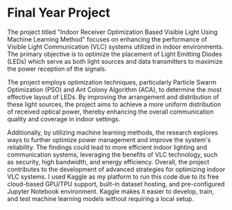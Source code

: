 # Final Year Project
The project titled "Indoor Receiver Optimization Based Visible Light Using Machine Learning Method" focuses on enhancing the performance of Visible Light Communication (VLC) systems utilized in indoor environments. The primary objective is to optimize the placement of Light Emitting Diodes (LEDs) which serve as both light sources and data transmitters to maximize the power reception of the signals.

The project employs optimization techniques, particularly Particle Swarm Optimization (PSO) and Ant Colony Algorithm (ACA), to determine the most effective layout of LEDs. By improving the arrangement and distribution of these light sources, the project aims to achieve a more uniform distribution of received optical power, thereby enhancing the overall communication quality and coverage in indoor settings.

Additionally, by utilizing machine learning methods, the research explores ways to further optimize power management and improve the system's reliability. The findings could lead to more efficient indoor lighting and communication systems, leveraging the benefits of VLC technology, such as security, high bandwidth, and energy efficiency. Overall, the project contributes to the development of advanced strategies for optimizing indoor VLC systems. I used Kaggle as my platform to run this code due to its free cloud-based GPU/TPU support, built-in dataset hosting, and pre-configured Jupyter Notebook environment. Kaggle makes it easier to develop, train, and test machine learning models without requiring a local setup.
